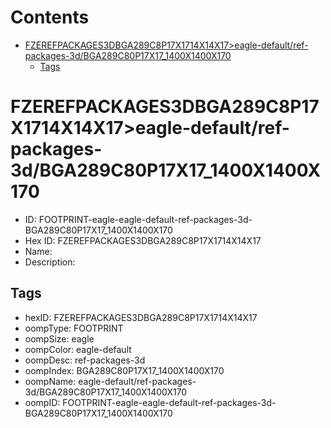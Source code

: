 



Contents
========

* [FZEREFPACKAGES3DBGA289C8P17X1714X14X17>eagle-default/ref-packages-3d/BGA289C80P17X17_1400X1400X170](#fzerefpackages3dbga289c8p17x1714x14x17eagle-defaultref-packages-3dbga289c80p17x17_1400x1400x170)
	* [Tags](#tags)

# FZEREFPACKAGES3DBGA289C8P17X1714X14X17>eagle-default/ref-packages-3d/BGA289C80P17X17_1400X1400X170

- ID: FOOTPRINT-eagle-eagle-default-ref-packages-3d-BGA289C80P17X17_1400X1400X170
- Hex ID: FZEREFPACKAGES3DBGA289C8P17X1714X14X17
- Name: 
- Description: 

## Tags

- hexID: FZEREFPACKAGES3DBGA289C8P17X1714X14X17
- oompType: FOOTPRINT
- oompSize: eagle
- oompColor: eagle-default
- oompDesc: ref-packages-3d
- oompIndex: BGA289C80P17X17_1400X1400X170
- oompName: eagle-default/ref-packages-3d/BGA289C80P17X17_1400X1400X170
- oompID: FOOTPRINT-eagle-eagle-default-ref-packages-3d-BGA289C80P17X17_1400X1400X170
